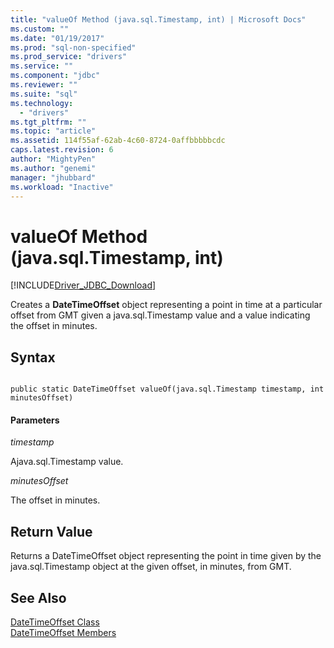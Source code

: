 ```yaml
---
title: "valueOf Method (java.sql.Timestamp, int) | Microsoft Docs"
ms.custom: ""
ms.date: "01/19/2017"
ms.prod: "sql-non-specified"
ms.prod_service: "drivers"
ms.service: ""
ms.component: "jdbc"
ms.reviewer: ""
ms.suite: "sql"
ms.technology: 
  - "drivers"
ms.tgt_pltfrm: ""
ms.topic: "article"
ms.assetid: 114f55af-62ab-4c60-8724-0affbbbbbcdc
caps.latest.revision: 6
author: "MightyPen"
ms.author: "genemi"
manager: "jhubbard"
ms.workload: "Inactive"
---
```

# valueOf Method (java.sql.Timestamp, int)
[!INCLUDE[Driver_JDBC_Download](../../../includes/driver_jdbc_download.md)]

  Creates a **DateTimeOffset** object representing a point in time at a particular offset from GMT given a java.sql.Timestamp value and a value indicating the offset in minutes.  
  
## Syntax  
  
```  
  
public static DateTimeOffset valueOf(java.sql.Timestamp timestamp, int minutesOffset)  
```  
  
#### Parameters  
 *timestamp*  
  
 Ajava.sql.Timestamp value.  
  
 *minutesOffset*  
  
 The offset in minutes.  
  
## Return Value  
 Returns a DateTimeOffset object representing the point in time given by the java.sql.Timestamp object at the given offset, in minutes, from GMT.  
  
## See Also  
 [DateTimeOffset Class](../../../connect/jdbc/reference/datetimeoffset-class.md)   
 [DateTimeOffset Members](../../../connect/jdbc/reference/datetimeoffset-members.md)  
  
  
